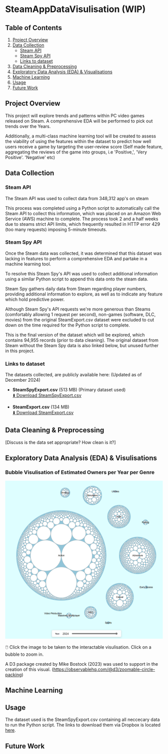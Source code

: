 # SteamAppDataVisulisation (WIP)

## Table of Contents

1. [Project Overview](#project-overview)  
2. [Data Collection](#data-collection)  
   - [Steam API](#steam-api)  
   - [Steam Spy API](#steam-spy-api)  
   - [Links to dataset](#links-to-dataset)  
3. [Data Cleaning & Preprocessing](#data-cleaning--preprocessing)  
4. [Exploratory Data Analysis (EDA) & Visualisations](#exploratory-data-analysis-eda--visulisations)  
5. [Machine Learning](#machine-learning)  
6. [Usage](#usage)  
7. [Future Work](#future-work)   

## Project Overview

This project will explore trends and patterns within PC video games released on Steam. A comprehensive EDA will be performed to pick out trends over the Years.

Additionally, a multi-class machine learning tool will be created to assess the viability of using the features within the dataset to predict how well users receive a game by targeting the user-review score (Self made feature, aggregating the reviews of the game into groups, i.e 'Positive,', 'Very Positive'. 'Negative' etc)

## Data Collection

### Steam API

The Steam API was used to collect data from 348,312 app's on steam

This process was completed using a Python script to automatically call the Steam API to collect this information, which was placed on an Amazon Web Service (AWS) machine to complete. The process took 2 and a half weeks due to steams strict API limits, which frequently resulted in HTTP error 429 (too many requests) imposing 5-minute timeouts.

### Steam Spy API

Once the Steam data was collected, it was determined that this dataset was lacking in features to perform a comprehensive EDA and partake in a machine learning tool.  

To resolve this Steam Spy's API was used to collect additional information using a similar Python script to append this data onto the steam data. 

Steam Spy gathers daily data from Steam regarding player numbers, providing additional information to explore, as well as to indicate any feature which hold predictive power.

Although Steam Spy's API requests we're more generous than Steams (comfortably allowing 1 request per second), non-games (software, DLC, movies) from the original SteamExport.csv dataset were excluded to cut down on the time required for the Python script to complete.

This is the final version of the dataset which will be explored, which contains 94,955 records (prior to data cleaning). The original dataset from Steam without the Steam Spy data is also linked below, but unused further in this project.

### Links to dataset

The datasets collected, are publicly available here: (Updated as of December 2024)

- **SteamSpyExport.csv** (513 MB) (Primary dataset used)  
  [⬇️ Download SteamSpyExport.csv](https://www.dropbox.com/scl/fi/zbgdcx9en8mifvaox0a02/SteamSpyExport.csv?rlkey=uuw89urezjobf5asg82e70shz&st=jgcefz9v&dl=0)

- **SteamExport.csv** (134 MB)  
  [⬇️ Download SteamExport.csv](https://www.dropbox.com/scl/fi/hiaswu5au4dpa6unmrbzk/SteamExport.csv?rlkey=lfri28iaf7ndy4rg98zalvqjq&st=jac6xlp8&dl=0)

## Data Cleaning & Preprocessing

[Discuss is the data set appropriate? How clean is it?]

## Exploratory Data Analysis (EDA) & Visulisations

### Bubble Visulisation of Estimated Owners per Year per Genre

[![Interactive Bubble Chart](/Assets/SteamVisPreview.PNG)](https://aidanbakernhs.github.io/SteamAppDataVisulisation/Steam_Games_Per_Year_Estimated_Owners.html)

🖱️ Click the image to be taken to the interactable visulisation. Click on a bubble to zoom in.

A D3 package created by Mike Bostock (2023) was used to support in the creation of this visual. (https://observablehq.com/@d3/zoomable-circle-packing)


## Machine Learning

## Usage

The dataset used is the SteamSpyExport.csv containing all neccecary data to run the Python script. The links to download them via Dropbox is located [here](#links-to-dataset).

## Future Work